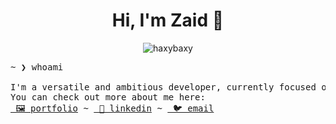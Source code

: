 <h1 align="center">Hi, I'm Zaid 🪼</h1>
<p align="center"> <img src="https://komarev.com/ghpvc/?username=haxybaxy&label=Profile%20views&color=0e75b6&style=flat" alt="haxybaxy" /> </p>

<pre>
~ ❯ whoami
  
I'm a versatile and ambitious developer, currently focused on full stack development. 
You can check out more about me here:
<a href="https://www.haxybaxy.com/]"> 🖼️ portfolio</a> ~ <a href="https://www.linkedin.com/in/zaid-saheb/"> 👔 linkedin</a> ~ <a href="mailto:zaidksaheb@gmail.com"> 🐦 email</a> 
</pre>


